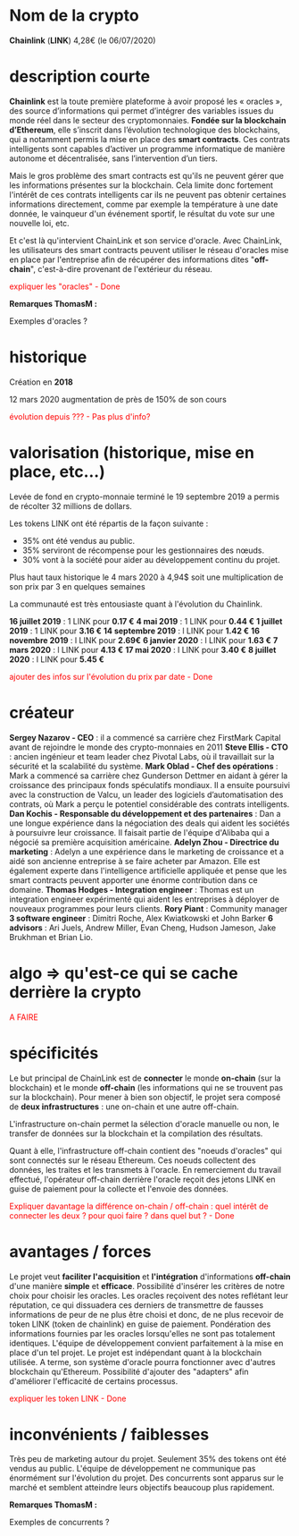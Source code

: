 # Nom de la crypto

**Chainlink** (**LINK**) 4,28€ (le 06/07/2020)

# description courte

**Chainlink** est la toute première plateforme à avoir proposé les « oracles », des source d’informations qui permet d’intégrer des variables issues du monde réel dans le secteur des cryptomonnaies. **Fondée sur la blockchain d’Ethereum**, elle s’inscrit dans l’évolution technologique des blockchains, qui a notamment permis la mise en place des **smart contracts**. Ces contrats intelligents sont capables d’activer un programme informatique de manière autonome et décentralisée, sans l’intervention d’un tiers. 

Mais le gros problème des smart contracts est qu'ils ne peuvent gérer que les informations présentes sur la blockchain. Cela limite donc fortement l'intérêt de ces contrats intelligents car ils ne peuvent pas obtenir certaines informations directement, comme par exemple la température à une date donnée, le vainqueur d'un événement sportif, le résultat du vote sur une nouvelle loi, etc.

Et c'est là qu'intervient ChainLink et son service d'oracle. Avec ChainLink, les utilisateurs des smart contracts peuvent utiliser le réseau d'oracles mise en place par l'entreprise afin de récupérer des informations dites "**off-chain**", c'est-à-dire provenant de l'extérieur du réseau.

<p style="color: red">expliquer les "oracles" - Done</p>

<strong>Remarques ThomasM :</strong>
<p> Exemples d'oracles ? </p>

# historique

Création en **2018**

12 mars 2020 augmentation de près de 150% de son cours

<p style="color: red">évolution depuis ??? - Pas plus d'info?</p>

# valorisation (historique, mise en place, etc...)

Levée de fond en crypto-monnaie terminé le 19 septembre 2019 a permis de récolter 32 millions de dollars.

Les tokens LINK ont été répartis de la façon suivante :
- 35% ont été vendus au public.
- 35% serviront de récompense pour les gestionnaires des nœuds.
- 30% vont à la société pour aider au développement continu du projet.

Plus haut taux historique le 4 mars 2020 à 4,94$ soit une multiplication de son prix par 3 en quelques semaines

La communauté est très entousiaste quant à l'évolution du Chainlink.

**16 juillet 2019** : 1 LINK pour **0.17 €**
**4 mai 2019** : 1 LINK pour **0.44 €**
**1 juillet 2019** : 1 LINK pour **3.16 €**
**14 septembre 2019** : l LINK pour **1.42 €**
**16 novembre 2019** : l LINK pour **2.69€**
**6 janvier 2020** : l LINK pour **1.63 €**
**7 mars 2020** : l LINK pour **4.13 €**
**17 mai 2020** : l LINK pour **3.40 €**
**8 juillet 2020** : l LINK pour **5.45 €**

<p style="color: red">ajouter des infos sur l'évolution du prix par date - Done</p>

# créateur

**Sergey Nazarov - CEO** : il a commencé sa carrière chez FirstMark Capital avant de rejoindre le monde des crypto-monnaies en 2011
**Steve Ellis - CTO** : ancien ingénieur et team leader chez Pivotal Labs, où il travaillait sur la sécurité et la scalabilité du système.
**Mark Oblad - Chef des opérations** : Mark a commencé sa carrière chez Gunderson Dettmer en aidant à gérer la croissance des principaux fonds spéculatifs mondiaux. Il a ensuite poursuivi avec la construction de Valcu, un leader des logiciels d’automatisation des contrats, où Mark a perçu le potentiel considérable des contrats intelligents.
**Dan Kochis - Responsable du développement et des partenaires** : Dan a une longue expérience dans la négociation des deals qui aident les sociétés à poursuivre leur croissance. Il faisait partie de l'équipe d'Alibaba qui a négocié sa première acquisition américaine.
**Adelyn Zhou - Directrice du marketing** : Adelyn a une expérience dans le marketing de croissance et a aidé son ancienne entreprise à se faire acheter par Amazon. Elle est également experte dans l'intelligence artificielle appliquée et pense que les smart contracts peuvent apporter une énorme contribution dans ce domaine.
**Thomas Hodges - Integration engineer** : Thomas est un integration engineer expérimenté qui aident les entreprises à déployer de nouveaux programmes pour leurs clients.
**Rory Piant** : Community manager
**3 software engineer** : Dimitri Roche, Alex Kwiatkowski et John Barker
**6 advisors** : Ari Juels, Andrew Miller, Evan Cheng, Hudson Jameson, Jake Brukhman et Brian Lio.

# algo => qu'est-ce qui se cache derrière la crypto

<p style="color: red">A FAIRE</p>

# spécificités

Le but principal de ChainLink est de **connecter** le monde **on-chain** (sur la blockchain) et le monde **off-chain** (les informations qui ne se trouvent pas sur la blockchain). Pour mener à bien son objectif, le projet sera composé de **deux infrastructures** : une on-chain et une autre off-chain. 

L'infrastructure on-chain permet la sélection d'oracle manuelle ou non, le transfer de données sur la blockchain et la compilation des résultats.

Quant à elle, l'infrastructure off-chain contient des "noeuds d'oracles" qui sont connectés sur le réseau Ethereum. Ces noeuds collectent des données, les traites et les transmets à l'oracle. En remerciement du travail effectué, l'opérateur off-chain derrière l'oracle reçoit des jetons LINK en guise de paiement pour la collecte et l'envoie des données.

<p style="color: red">Expliquer davantage la différence on-chain / off-chain : quel intérêt de connecter les deux ? pour quoi faire ? dans quel but ? - Done</p>

# avantages / forces

Le projet veut **faciliter l'acquisition** et **l'intégration** d'informations **off-chain** d'une manière **simple** et **efficace**.
Possibilité d'insérer les critères de notre choix pour choisir les oracles.
Les oracles reçoivent des notes reflétant leur réputation, ce qui dissuadera ces derniers de transmettre de fausses informations de peur de ne plus être choisi et donc, de ne plus recevoir de token LINK (token de chainlink) en guise de paiement.
Pondération des informations fournies par les oracles lorsqu'elles ne sont pas totalement identiques.
L'équipe de développement convient parfaitement à la mise en place d'un tel projet.
Le projet est indépendant quant à la blockchain utilisée. A terme, son système d'oracle pourra fonctionner avec d'autres blockchain qu'Ethereum.
Possibilité d'ajouter des "adapters" afin d'améliorer l'efficacité de certains processus.

<p style="color: red">expliquer les token LINK - Done</p>


# inconvénients / faiblesses

Très peu de marketing autour du projet.
Seulement 35% des tokens ont été vendus au public.
L'équipe de développement ne communique pas énormément sur l'évolution du projet.
Des concurrents sont apparus sur le marché et semblent atteindre leurs objectifs beaucoup plus rapidement.

<strong>Remarques ThomasM :</strong>
<p> Exemples de concurrents  ? </p>